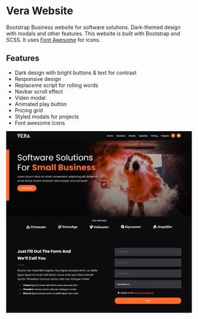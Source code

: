 # Vera Website

Bootstrap Business website for software solutions. Dark-themed design with modals and other features. This website is built with Bootstrap and SCSS. It uses [Font Awesome](https://fontawesome.com/) for icons.

## Features

- Dark design with bright buttons & text for contrast
- Responsive design
- Replaceme script for rolling words
- Navbar scroll effect
- Video modal
- Animated play button
- Pricing grid
- Styled modals for projects
- Font awesome icons

<img src="src/images/screen.png" />
